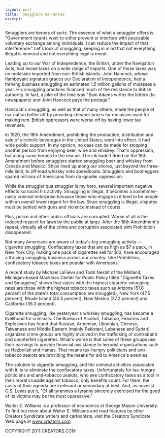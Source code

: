 ```yaml
---
layout: post
title:  Smugglers As Heroes
excerpt:
---
```


Smugglers are heroes of sorts. The essence of what a smuggler offers is: "Government tyrants want to either prevent or interfere with peaceable voluntary exchange among individuals. I can reduce the impact of that interference." Let's look at smuggling, keeping in mind that not everything illegal is immoral and not everything legal is moral.

Leading up to our War of Independence, the British, under the Navigation Acts, had levied taxes on a wide range of imports. One of those taxes was on molasses imported from non-British islands. John Hancock, whose flamboyant signature graces our Declaration of Independence, had a thriving business smuggling an estimated 1.5 million gallons of molasses a year. His smuggling practices financed much of the resistance to British authority. In fact, a joke of the time was "Sam Adams writes the letters (to newspapers) and John Hancock pays the postage." 

Hancock's smuggling, as well as that of many others, made the people of our nation better off by providing cheaper prices for molasses used for making rum. British oppressors were worse off by having lower tax revenues.

In 1920, the 18th Amendment, prohibiting the production, distribution and sale of alcoholic beverages in the United States, went into effect. It had wide public support. In my opinion, no case can be made for stopping another person from enjoying beer, wine and whiskey. That's oppression, but along came heroes to the rescue. The ink hadn't dried on the 18th Amendment before smugglers started smuggling beer and whiskey from Canada and Mexico. Ships lined up along our shores, just beyond the three-mile limit, to off-load whiskey onto speedboats. Smugglers and bootleggers spared millions of Americans from do-gooder oppression.

While the smuggler qua smuggler is my hero, several important negative effects surround his activity. Smuggling is illegal. It becomes a sometimes-nasty criminal enterprise because those who engage in it tend to be people with an overall lower regard for the law. Since smuggling is illegal, disputes must be settled with guns and violence instead of courts.

 Plus, police and other public officials are corrupted. Worse of all is the reduced respect for laws by the public at large. After the 18th Amendment's repeal, virtually all of the crime and corruption associated with Prohibition disappeared.

Not many Americans are aware of today's big smuggling activity — cigarette smuggling. Confiscatory taxes that are as high as $7 a pack, in New York City, making one pack of cigarettes sell for $13, have encouraged a thriving smuggling business across our country. Like Prohibition, confiscatory tobacco taxes are popular with Americans.

A recent study by Michael LaFaive and Todd Nesbit of the Midland, Michigan-based Mackinac Center for Public Policy titled "Cigarette Taxes and Smuggling" shows that states with the highest cigarette smuggling rates are those with the highest tobacco taxes such as Arizona (51.8 percent of the state's total consumption are smuggled), New York (47.5 percent), Rhode Island (40.5 percent), New Mexico (37.2 percent) and California (36.3 percent).

Cigarette smuggling, like yesteryear's whiskey smuggling, has become a livelihood for criminals. The Bureau of Alcohol, Tobacco, Firearms and Explosives has found that Russian, Armenian, Ukrainian, Chinese, Taiwanese and Middle Eastern (mainly Pakistani, Lebanese and Syrian) organized crime groups are highly involved in the trafficking of contraband and counterfeit cigarettes. What's worse is that some of these groups use their earnings to provide financial assistance to terrorist organizations such as Hezbollah and Hamas. That means tax-hungry politicians and anti-tobacco zealots are providing the means for aid to America's enemies.

The solution to cigarette smuggling, and the criminal activities associated with it, is to eliminate the confiscatory taxes. Unfortunately for tax-hungry politicians and anti-tobacco zealots, who see confiscatory taxes as a tool in their moral crusade against tobacco, only benefits count. For them, the costs of their agenda are irrelevant or secondary at best. And, as novelist C.S. Lewis put it, "Of all tyrannies a tyranny sincerely exercised for the good of its victims may be the most oppressive."

Walter E. Williams is a professor of economics at George Mason University. To find out more about Walter E. Williams and read features by other Creators Syndicate writers and cartoonists, visit the Creators Syndicate Web page at www.creators.com.

COPYRIGHT 2011 CREATORS.COM
